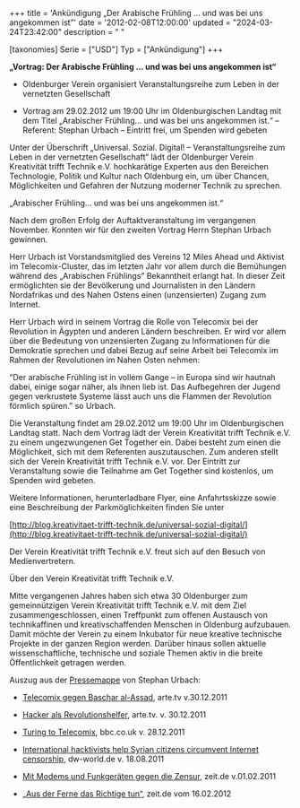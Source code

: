 +++
title = 'Ankündigung „Der Arabische Frühling … und was bei uns angekommen ist”'
date = '2012-02-08T12:00:00'
updated = "2024-03-24T23:42:00"
description = " "

[taxonomies]
Serie = ["USD"]
Typ = ["Ankündigung"]
+++

**„Vortrag: Der Arabische Frühling … und was bei uns angekommen ist“**

- Oldenburger Verein organisiert Veranstaltungsreihe zum
  Leben in der vernetzten Gesellschaft

- Vortrag am 29.02.2012 um 19:00 Uhr im Oldenburgischen
  Landtag mit dem Titel „Arabischer Frühling… und was bei uns
  angekommen ist.“ – Referent: Stephan Urbach – Eintritt frei, um
  Spenden wird gebeten

Unter der Überschrift „Universal. Sozial. Digital! – Veranstaltungsreihe zum Leben in der vernetzten Gesellschaft“ lädt
der Oldenburger Verein Kreativität trifft Technik e.V. hochkarätige Experten aus den Bereichen Technologie, Politik und
Kultur nach Oldenburg ein, um über Chancen, Möglichkeiten und Gefahren der Nutzung moderner Technik zu sprechen.

„Arabischer Frühling… und was bei uns angekommen ist.“

Nach dem großen Erfolg der Auftaktveranstaltung im vergangenen November. Konnten wir für den zweiten Vortrag Herrn
Stephan Urbach gewinnen.

Herr Urbach ist Vorstandsmitglied des Vereins 12 Miles Ahead und Aktivist im Telecomix-Cluster, das im letzten Jahr vor
allem durch die Bemühungen während des „Arabischen Frühlings” Bekanntheit erlangt hat. In dieser Zeit ermöglichten sie
der Bevölkerung und Journalisten in den Ländern Nordafrikas und des Nahen Ostens einen (unzensierten) Zugang zum
Internet.

Herr Urbach wird in seinem Vortrag die Rolle von Telecomix bei der Revolution in Ägypten und anderen Ländern
beschreiben. Er wird vor allem über die Bedeutung von unzensierten Zugang zu Informationen für die Demokratie sprechen
und dabei Bezug auf seine Arbeit bei Telecomix im Rahmen der Revolutionen im Nahen Osten nehmen:

“Der arabische Frühling ist in vollem Gange – in Europa sind wir hautnah dabei, einige sogar näher, als ihnen lieb ist.
Das Aufbegehren der Jugend gegen verkrustete Systeme lässt auch uns die Flammen der Revolution förmlich spüren.” so
Urbach.

Die Veranstaltung findet am 29.02.2012 um 19:00 Uhr im Oldenburgischen Landtag statt. Nach dem Vortrag lädt der Verein
Kreativität trifft Technik e.V. zu einem ungezwungenen Get Together ein. Dabei besteht zum einen die Möglichkeit, sich
mit dem Referenten auszutauschen. Zum anderen stellt sich der Verein Kreativität trifft Technik e.V. vor. Der Eintritt
zur Veranstaltung sowie die Teilnahme am Get Together sind kostenlos, um Spenden wird gebeten.

Weitere Informationen, herunterladbare Flyer, eine
Anfahrtsskizze sowie eine Beschreibung der Parkmöglichkeiten
finden Sie unter

[http://blog.kreativitaet-trifft-technik.de/universal-sozial-digital/](http://blog.kreativitaet-trifft-technik.de/universal-sozial-digital/)

Der Verein Kreativität trifft Technik e.V. freut sich auf den Besuch von Medienvertretern.

Über den Verein Kreativität trifft Technik e.V.

Mitte vergangenen Jahres haben sich etwa 30 Oldenburger zum gemeinnützigen Verein Kreativität trifft Technik e.V. mit
dem Ziel zusammengeschlossen, einen Treffpunkt zum offenen Austausch von technikaffinen und kreativschaffenden Menschen
in Oldenburg aufzubauen. Damit möchte der Verein zu einem Inkubator für neue kreative technische Projekte in der ganzen
Region werden. Darüber hinaus sollen aktuelle wissenschaftliche, technische und soziale Themen aktiv in die breite
Öffentlichkeit getragen werden.

Auszug aus der [Pressemappe](http://stephanurbach.de/medienundvortraege) von Stephan Urbach:

- [Telecomix gegen Baschar al-Assad](http://www.arte.tv/de/Telecomix-gegen-Baschar-al-Assad/6300170.html), arte.tv
  v.30.12.2011

- [Hacker als Revolutionshelfer](http://www.arte.tv/de/Der-Krieg-um-das-Internet-_E2_80_93-Hacker-als-Revolutionshelfer/6299208.html),
  arte.tv. v. 30.12.2011

- [Turing to Telecomix](http://www.bbc.co.uk/blogs/outriders/2011/12/turing_to_telecomix.shtml), bbc.co.uk v.
  28.12.2011

- [International hacktivists help Syrian citizens circumvent Internet censorship](http://www.dw-world.de/dw/article/0,,15324784,00.html),
  dw-world.de v. 18.08.2011

- [Mit Modems und Funkgeräten gegen die Zensur](http://www.zeit.de/digital/internet/2011-02/aegypten-funk-netzsperre),
  zeit.de v.01.02.2011

- [„Aus der Ferne das Richtige tun“](http://www.zeit.de/politik/ausland/2012-02/syrien-aktivisten-urbach), zeit.de vom
  16.02.2012

